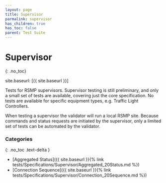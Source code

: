 ```yaml
---
layout: page
title: Supervisor
parmalink: supervisor
has_children: true
has_toc: false
parent: Test Suite
---
```


# Supervisor
{: .no_toc}

site.baseurl: [{{ site.baseurl }}]

Tests for RSMP supervisors.
Supervisor testing is still preliminary, and only a small set of tests are available,
covering just the core specification. No tests are available for specific equipment types, e.g.
Traffic Light Controllers.

When testing a supervisor the validator will run a local RSMP site. Because commands and status requests
are initiated by the supervisor, only a limited set of tests can be automated by the validator.

### Categories
{: .no_toc .text-delta }
- [Aggregated Status]({{ site.baseurl }}{% link tests/Specifications/Supervisor/Aggregated_20Status.md %})
- [Connection Sequence]({{ site.baseurl }}{% link tests/Specifications/Supervisor/Connection_20Sequence.md %})

